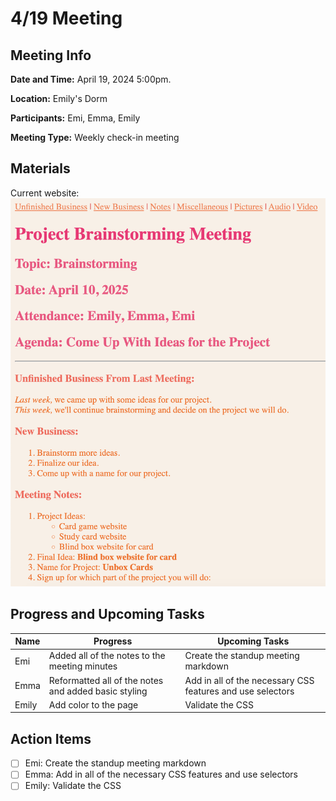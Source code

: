 # 4/19 Meeting

## Meeting Info
**Date and Time:** April 19, 2024 5:00pm.

**Location:** Emily's Dorm

**Participants:** Emi, Emma, Emily

**Meeting Type:** Weekly check-in meeting

## Materials
Current website:
![Colored Meeting Minutes](colored_meeting_minutes.png)

## Progress and Upcoming Tasks
| Name  | Progress                                             | Upcoming Tasks                        |
|-------|------------------------------------------------------|---------------------------------------|
| Emi   | Added all of the notes to the meeting minutes        | Create the standup meeting markdown   |
| Emma  | Reformatted all of the notes and added basic styling | Add in all of the necessary CSS features and use selectors|
| Emily | Add color to the page                                | Validate the CSS                      |


## Action Items  

- [ ] Emi: Create the standup meeting markdown
- [ ] Emma: Add in all of the necessary CSS features and use selectors
- [ ] Emily: Validate the CSS